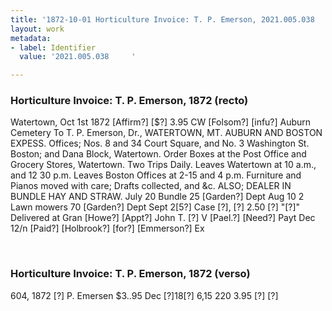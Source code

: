 ```yaml
---
title: '1872-10-01 Horticulture Invoice: T. P. Emerson, 2021.005.038     '
layout: work
metadata:
- label: Identifier
  value: '2021.005.038     '

---
```

<div class="pages">
<div id="page-1381310">
<h3><a name="page-1381310">Horticulture Invoice: T. P. Emerson, 1872 (recto)</a></h3>
<div class="page-content">
<p>Watertown, Oct 1st 1872<span class='line-break'> </span>[Affirm?] [$?] 3.95 CW [Folsom?] [infu?]<span class='line-break'> </span>Auburn Cemetery<span class='line-break'> </span>To T. P. Emerson, Dr.,<span class='line-break'> </span>WATERTOWN, MT. AUBURN AND BOSTON EXPESS.<span class='line-break'> </span>Offices; Nos. 8 and 34 Court Square, and No. 3 Washington St. Boston; and Dana Block, Watertown.<span class='line-break'> </span>Order Boxes at the Post Office and Grocery Stores, Watertown.<span class='line-break'> </span>Two Trips Daily. Leaves Watertown at 10 a.m., and 12 30 p.m. Leaves Boston Offices at 2-15 and 4 p.m.<span class='line-break'> </span>Furniture and Pianos moved with care; Drafts collected, and &amp;c.<span class='line-break'> </span>ALSO; DEALER IN BUNDLE HAY AND STRAW.<span class='line-break'> </span>July 20 Bundle 25 [Garden?] Dept<span class='line-break'> </span>Aug 10 2 Lawn mowers 70 [Garden?] Dept<span class='line-break'> </span>Sept 2[5?] Case [?], [?] 2.50 [?] "[?]" Delivered at Gran [Howe?]<span class='line-break'> </span>[Appt?] John T. [?] V [Pael.?]<span class='line-break'> </span>[Need?] Payt<span class='line-break'> </span>Dec 12/n [Paid?] [Holbrook?] [for?] [Emmerson?] Ex</p>
</div>
</div>
<br />
<div id="page-1381311">
<h3><a name="page-1381311">Horticulture Invoice: T. P. Emerson, 1872 (verso)</a></h3>
<div class="page-content">
<p>604, 1872<span class='line-break'> </span>[?] P. Emersen<span class='line-break'> </span>$3..95 Dec [?]18[?]<span class='line-break'> </span>6,15<span class='line-break'> </span>220<span class='line-break'> </span>3.95<span class='line-break'> </span>[?] [?]</p>
</div>
</div>
<br />
</div>
